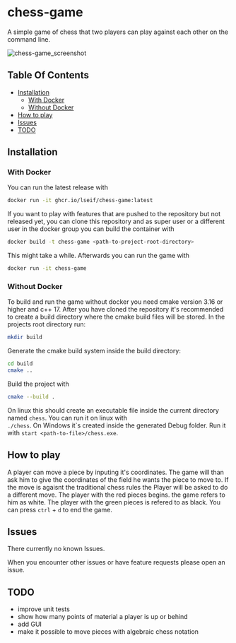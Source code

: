 # chess-game

A simple game of chess that two players can play against each other on the command line.

![chess-game_screenshot](https://github.com/user-attachments/assets/9731ac26-89d6-4ba5-a7b5-65c47964ea60)

## Table Of Contents
  * [Installation](#installation)
    + [With Docker](#with-docker)
    + [Without Docker](#without-docker)
  * [How to play](#how-to-play)
  * [Issues](#issues)
  * [TODO](#todo)


## Installation

### With Docker
You can run the latest release with 
```bash
docker run -it ghcr.io/lseif/chess-game:latest
```

If you want to play with features that are pushed to the repository but not released yet, you can clone this repository and 
as super user or a different user in the docker group you can build the container with 
```bash
docker build -t chess-game <path-to-project-root-directory>
```
This might take a while. Afterwards you can run the game with 
```bash
docker run -it chess-game
```

### Without Docker
To build and run the game without docker you need cmake version 3.16 or higher and c++ 17.
After you have cloned the repository it's recommended to create a build directory where the cmake build files will be stored. In the projects root directory run:
```bash 
mkdir build
```
Generate the cmake build system inside the build directory:
```bash
cd build
cmake ..
```
Build the project with
```bash
cmake --build .
```
 On linux this should create an executable file inside the current directory named ```chess```. You can run it on linux with \
 ```./chess```. On Windows it`s created inside the generated Debug folder. Run it with ```start <path-to-file>/chess.exe```.

 ## How to play
A player can move a piece by inputing it's coordinates. The game will than ask him to give the coordinates of the field he wants the piece to move to. If the move is agaisnt the traditional chess rules the Player will be asked to do a different move.
The player with the red pieces begins. the game refers to him as white. The player with the green pieces is refered to as black. You can press `ctrl` + `d` to end the game.
 
## Issues
There currently no known Issues.

When you encounter other issues or have feature requests please open an issue.

## TODO
- improve unit tests
- show how many points of material a player is up or behind
- add GUI
- make it possible to move pieces with algebraic chess notation

